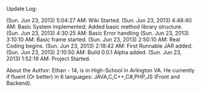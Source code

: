 Update Log:

(Sun. Jun 23, 2013) 5:04:27 AM: Wiki Started.
(Sun. Jun 23, 2013) 4:48:40 AM: Basic System implemented; Added basic method library structure.
(Sun. Jun 23, 2013) 4:30:25 AM: Basic Error handling
(Sun. Jun 23, 2013) 3:10:10 AM: Basic frame started.
(Sun. Jun 23, 2013) 2:50:10 AM: Real Coding begins.
(Sun. Jun 23, 2013) 2:18:42 AM: First Runnable JAR added.
(Sun. Jun 23, 2013) 2:10:50 AM: Build 0.0.1 Alpha added.
(Sun. Jun 23, 2013) 1:52:19 AM: Project Started.

 

About the Author:
Ethan - 14, is in High-School in Arlington VA.
He currently if fluent (Or better) in 6 languages:
JAVA,C,C++,C#,PHP,JS (Front and Backend). 
